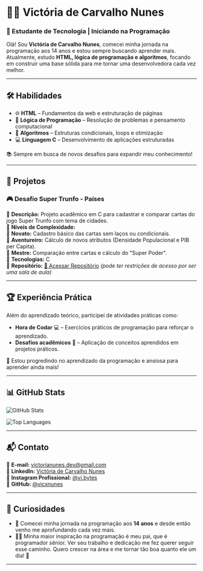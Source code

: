 # 👩‍💻 Victória de Carvalho Nunes  

### 🚀 Estudante de Tecnologia | Iniciando na Programação  

Olá! Sou **Victória de Carvalho Nunes**, comecei minha jornada na programação aos 14 anos e estou sempre buscando aprender mais. Atualmente, estudo **HTML, lógica de programação e algoritmos**, focando em construir uma base sólida para me tornar uma desenvolvedora cada vez melhor.  

---

## 🛠️ Habilidades

- 🌐 **HTML** – Fundamentos da web e estruturação de páginas  
- 🧠 **Lógica de Programação** – Resolução de problemas e pensamento computacional  
- 🔣 **Algoritmos** – Estruturas condicionais, loops e otimização  
- 💻 **Linguagem C** – Desenvolvimento de aplicações estruturadas  

📚 Sempre em busca de novos desafios para expandir meu conhecimento!

---

## 📂 Projetos

### 🎮 **Desafio Super Trunfo - Países**  
📌 **Descrição:** Projeto acadêmico em C para cadastrar e comparar cartas do jogo Super Trunfo com tema de cidades.  
📌 **Níveis de Complexidade:**  
🔹 **Novato:** Cadastro básico das cartas sem laços ou condicionais.  
🔹 **Aventureiro:** Cálculo de novos atributos (Densidade Populacional e PIB per Capita).  
🔹 **Mestre:** Comparação entre cartas e cálculo do "Super Poder".  
📌 **Tecnologias:** C  
📌 **Repositório:** [🔗 Acessar Repositório](https://github.com/Cursos-TI/desafio-cadastro-das-cartas-no-super-trunfo-vicxnunes) *(pode ter restrições de acesso por ser uma sala de aula)*  

---

## 🏆 Experiência Prática  

Além do aprendizado teórico, participei de atividades práticas como:

- **Hora de Codar** 💻 – Exercícios práticos de programação para reforçar o aprendizado.  
- **Desafios acadêmicos** 🎯 – Aplicação de conceitos aprendidos em projetos práticos.  

🚀 Estou progredindo no aprendizado da programação e ansiosa para aprender ainda mais!

---

## 📊 GitHub Stats

![GitHub Stats](https://github-readme-stats.vercel.app/api?username=vicxnunes&show_icons=true&theme=dracula)

![Top Languages](https://github-readme-stats.vercel.app/api/top-langs/?username=vicxnunes&layout=compact&theme=dracula)

---

## 📬 Contato  

📌 **E-mail:** [victorianunes.dev@gmail.com](mailto:victorianunes.dev@gmail.com)  
📌 **LinkedIn:** [Victória de Carvalho Nunes](https://www.linkedin.com/in/vict%C3%B3riaxnunes-/)  
📌 **Instagram Profissional:** [@vi.bytes](https://www.instagram.com/vi.bytes)  
📌 **GitHub:** [@vicxnunes](https://github.com/vicxnunes)  

---

## 🌟 Curiosidades  

- 🚀 Comecei minha jornada na programação aos **14 anos** e desde então venho me aprofundando cada vez mais.  
- 👨‍💻 Minha maior inspiração na programação é meu pai, que é programador sênior. Ver seu trabalho e dedicação me fez querer seguir esse caminho. Quero crescer na área e me tornar tão boa quanto ele um dia! 💜  

---
